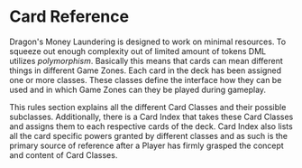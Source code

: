 # Card Reference

Dragon's Money Laundering is designed to work on minimal resources. To squeeze out enough complexity out of limited amount of tokens DML utilizes *polymorphism*. Basically this means that cards can mean different things in different Game Zones. Each card in the deck has been assigned one or more classes. These classes define the interface how they can be used and in which Game Zones can they be played during gameplay.

This rules section explains all the different Card Classes and their possible subclasses. Additionally, there is a Card Index that takes these Card Classes and assigns them to each respective cards of the deck. Card Index also lists all the card specific powers granted by different classes and as such is the primary source of reference after a Player has firmly grasped the concept and content of Card Classes.
